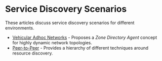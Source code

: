 # Service Discovery Scenarios

These articles discuss service discovery scenarios for different environments.

- [Vehicular Adhoc Networks](VANET) - Proposes a _Zone Directory Agent_ concept for highly dynamic network topologies.
- [Peer-to-Peer](Peer-to-Peer) - Provides a hierarchy of different techniques around resource discovery.
